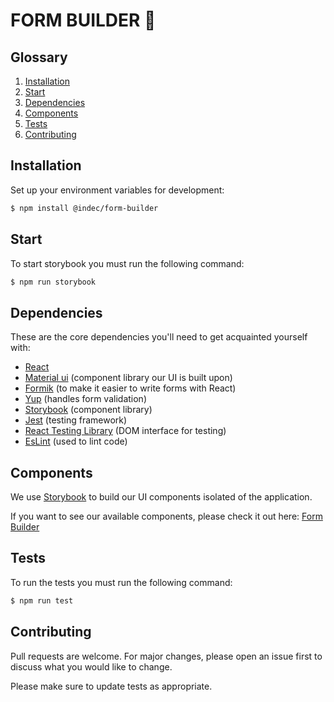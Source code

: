 # FORM BUILDER 🚀

## Glossary

1. [Installation](#installation)
1. [Start](#start)
1. [Dependencies](#dependencies)
1. [Components](#components)
1. [Tests](#tests)
1. [Contributing](#contributing)

## Installation

Set up your environment variables for development:

```sh
$ npm install @indec/form-builder
```

## Start

To start storybook you must run the following command:

```sh
$ npm run storybook
```

## Dependencies

These are the core dependencies you'll need to get acquainted yourself with:

- [React](https://reactjs.org) 
- [Material ui](https://mui.com) (component library our UI is built upon)
- [Formik](https://jaredpalmer.com/formik/docs/api/formik#validationschema-schema-gt-schema) (to make it easier to write forms with React)
- [Yup](https://github.com/jquense/yup) (handles form validation)
- [Storybook](https://storybook.js.org) (component library)
- [Jest](https://jestjs.io) (testing framework)
- [React Testing Library](https://testing-library.com/docs/react-testing-library/intro) (DOM interface for testing)
- [EsLint](https://eslint.org) (used to lint code)

## Components

We use [Storybook](https://storybook.js.org) to build our UI components isolated of the application.

If you want to see our available components, please check it out here: [Form Builder](https://indec-it.github.io/form-builder)

## Tests

To run the tests you must run the following command:

```sh
$ npm run test
```

## Contributing

Pull requests are welcome. For major changes, please open an issue first to discuss what you would like to change.

Please make sure to update tests as appropriate.
